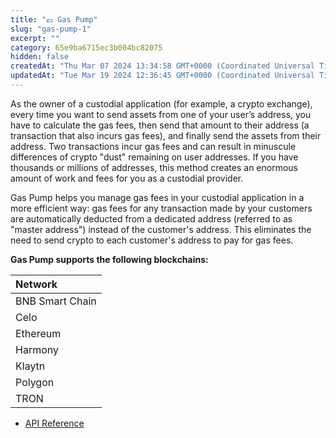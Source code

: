 ```yaml
---
title: "💶 Gas Pump"
slug: "gas-pump-1"
excerpt: ""
category: 65e9ba6715ec3b004bc82075
hidden: false
createdAt: "Thu Mar 07 2024 13:34:58 GMT+0000 (Coordinated Universal Time)"
updatedAt: "Tue Mar 19 2024 12:36:45 GMT+0000 (Coordinated Universal Time)"
---
```

As the owner of a custodial application (for example, a crypto exchange), every time you want to send assets from one of your user’s address, you have to calculate the gas fees, then send that amount to their address (a transaction that also incurs gas fees), and finally send the assets from their address. Two transactions incur gas fees and can result in minuscule differences of crypto "dust" remaining on user addresses. If you have thousands or millions of addresses, this method creates an enormous amount of work and fees for you as a custodial provider.

Gas Pump helps you manage gas fees in your custodial application in a more efficient way: gas fees for any transaction made by your customers are automatically deducted from a dedicated address (referred to as "master address") instead of the customer's address. This eliminates the need to send crypto to each customer's address to pay for gas fees.

**Gas Pump supports the following blockchains:**

| Network         |
| :-------------- |
| BNB Smart Chain |
| Celo            |
| Ethereum        |
| Harmony         |
| Klaytn          |
| Polygon         |
| TRON            |

- [API Reference](/reference/precalculategaspumpaddresses)
